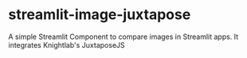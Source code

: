 # streamlit-image-juxtapose
A simple Streamlit Component to  compare images in Streamlit apps. It integrates Knightlab's JuxtaposeJS
